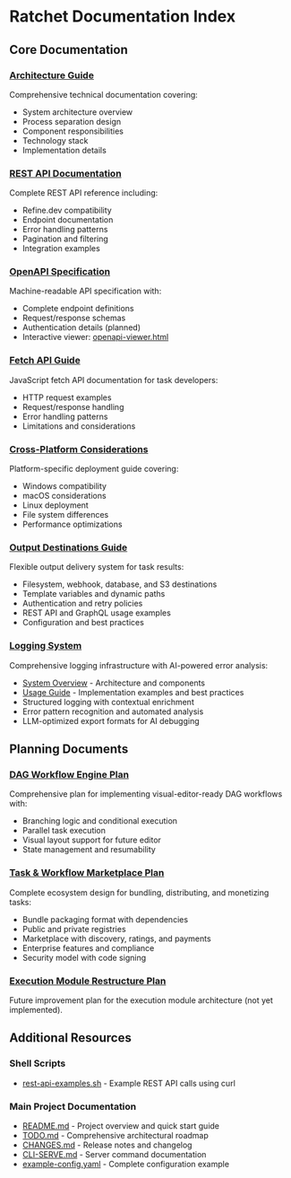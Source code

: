 # Ratchet Documentation Index

## Core Documentation

### [Architecture Guide](ARCHITECTURE.md)
Comprehensive technical documentation covering:
- System architecture overview
- Process separation design
- Component responsibilities
- Technology stack
- Implementation details

### [REST API Documentation](REST_API_README.md)
Complete REST API reference including:
- Refine.dev compatibility
- Endpoint documentation
- Error handling patterns
- Pagination and filtering
- Integration examples

### [OpenAPI Specification](openapi.yaml)
Machine-readable API specification with:
- Complete endpoint definitions
- Request/response schemas
- Authentication details (planned)
- Interactive viewer: [openapi-viewer.html](openapi-viewer.html)

### [Fetch API Guide](FETCH_API.md)
JavaScript fetch API documentation for task developers:
- HTTP request examples
- Request/response handling
- Error handling patterns
- Limitations and considerations

### [Cross-Platform Considerations](CROSS-PLATFORM-CONSIDERATIONS.md)
Platform-specific deployment guide covering:
- Windows compatibility
- macOS considerations
- Linux deployment
- File system differences
- Performance optimizations

### [Output Destinations Guide](OUTPUT_DESTINATIONS.md)
Flexible output delivery system for task results:
- Filesystem, webhook, database, and S3 destinations
- Template variables and dynamic paths
- Authentication and retry policies
- REST API and GraphQL usage examples
- Configuration and best practices

### [Logging System](LOGGING_OVERVIEW.md)
Comprehensive logging infrastructure with AI-powered error analysis:
- [System Overview](LOGGING_OVERVIEW.md) - Architecture and components
- [Usage Guide](LOGGING_USAGE.md) - Implementation examples and best practices
- Structured logging with contextual enrichment
- Error pattern recognition and automated analysis
- LLM-optimized export formats for AI debugging

## Planning Documents

### [DAG Workflow Engine Plan](plans/DAG_WORKFLOW_PLAN.md)
Comprehensive plan for implementing visual-editor-ready DAG workflows with:
- Branching logic and conditional execution
- Parallel task execution
- Visual layout support for future editor
- State management and resumability

### [Task & Workflow Marketplace Plan](plans/TASK_MARKETPLACE_PLAN.md)
Complete ecosystem design for bundling, distributing, and monetizing tasks:
- Bundle packaging format with dependencies
- Public and private registries
- Marketplace with discovery, ratings, and payments
- Enterprise features and compliance
- Security model with code signing

### [Execution Module Restructure Plan](plans/EXECUTION_RESTRUCTURE_PLAN.md)
Future improvement plan for the execution module architecture (not yet implemented).

## Additional Resources

### Shell Scripts
- [rest-api-examples.sh](rest-api-examples.sh) - Example REST API calls using curl

### Main Project Documentation
- [README.md](../README.md) - Project overview and quick start guide
- [TODO.md](../TODO.md) - Comprehensive architectural roadmap
- [CHANGES.md](../CHANGES.md) - Release notes and changelog
- [CLI-SERVE.md](../CLI-SERVE.md) - Server command documentation
- [example-config.yaml](../example-config.yaml) - Complete configuration example